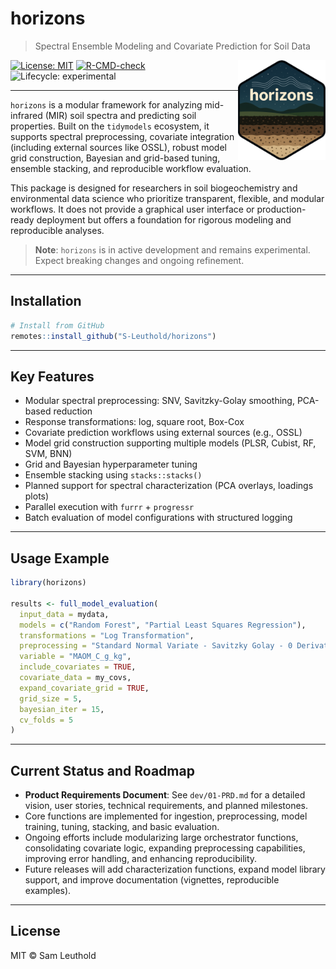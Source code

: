
# horizons

> Spectral Ensemble Modeling and Covariate Prediction for Soil Data

<img src="man/figures/logo.png" align="right" width="140"/>

[![License: MIT](https://img.shields.io/badge/License-MIT-yellow.svg)](LICENSE)
[![R-CMD-check](https://img.shields.io/badge/R--CMD--check-failing-red)](https://github.com/S-Leuthold/horizons/actions)
![Lifecycle: experimental](https://img.shields.io/badge/lifecycle-experimental-orange.svg)

---

`horizons` is a modular framework for analyzing mid-infrared (MIR) soil spectra and predicting soil properties. Built on the `tidymodels` ecosystem, it supports spectral preprocessing, covariate integration (including external sources like OSSL), robust model grid construction, Bayesian and grid-based tuning, ensemble stacking, and reproducible workflow evaluation.

This package is designed for researchers in soil biogeochemistry and environmental data science who prioritize transparent, flexible, and modular workflows. It does not provide a graphical user interface or production-ready deployment but offers a foundation for rigorous modeling and reproducible analyses.

> **Note**: `horizons` is in active development and remains experimental. Expect breaking changes and ongoing refinement.

---

## Installation

```r
# Install from GitHub
remotes::install_github("S-Leuthold/horizons")
```

---

## Key Features

- Modular spectral preprocessing: SNV, Savitzky-Golay smoothing, PCA-based reduction
- Response transformations: log, square root, Box-Cox
- Covariate prediction workflows using external sources (e.g., OSSL)
- Model grid construction supporting multiple models (PLSR, Cubist, RF, SVM, BNN)
- Grid and Bayesian hyperparameter tuning
- Ensemble stacking using `stacks::stacks()`
- Planned support for spectral characterization (PCA overlays, loadings plots)
- Parallel execution with `furrr` + `progressr`
- Batch evaluation of model configurations with structured logging

---

## Usage Example

```r
library(horizons)

results <- full_model_evaluation(
  input_data = mydata,
  models = c("Random Forest", "Partial Least Squares Regression"),
  transformations = "Log Transformation",
  preprocessing = "Standard Normal Variate - Savitzky Golay - 0 Derivative",
  variable = "MAOM_C_g_kg",
  include_covariates = TRUE,
  covariate_data = my_covs,
  expand_covariate_grid = TRUE,
  grid_size = 5,
  bayesian_iter = 15,
  cv_folds = 5
)
```

---

## Current Status and Roadmap

- **Product Requirements Document**: See `dev/01-PRD.md` for a detailed vision, user stories, technical requirements, and planned milestones.
- Core functions are implemented for ingestion, preprocessing, model training, tuning, stacking, and basic evaluation.
- Ongoing efforts include modularizing large orchestrator functions, consolidating covariate logic, expanding preprocessing capabilities, improving error handling, and enhancing reproducibility.
- Future releases will add characterization functions, expand model library support, and improve documentation (vignettes, reproducible examples).

---

## License

MIT © Sam Leuthold
